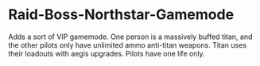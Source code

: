 # Raid-Boss-Northstar-Gamemode
Adds a sort of VIP gamemode.
One person is a massively buffed titan, and the other pilots only have unlimited ammo anti-titan weapons.
Titan uses their loadouts with aegis upgrades.
Pilots have one life only.
